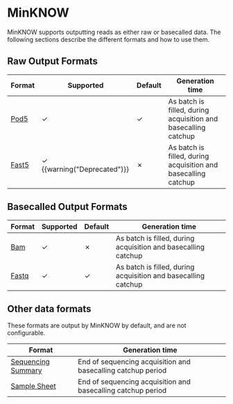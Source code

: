 MinKNOW
=======

MinKNOW supports outputting reads as either raw or basecalled data. The following sections describe the different formats and how to use them.

Raw Output Formats
------------------

Format                              | Supported                                | Default | Generation time
----------------------------------- | ---------------------------------------- | ------- | ---------------
[Pod5](../read_formats/pod5.md)     | ✓                                        | ✓       | As batch is filled, during acquisition and basecalling catchup
[Fast5](../read_formats/fast5.md)   | <span>✓</span> {{warning("Deprecated")}} | ✗       | As batch is filled, during acquisition and basecalling catchup


Basecalled Output Formats
-------------------------


Format                              | Supported | Default | Generation time
----------------------------------- | --------- | ------- | ---------------
[Bam](../read_formats/bam.md)       | ✓         | ✗       | As batch is filled, during acquisition and basecalling catchup
[Fastq](../read_formats/fastq.md)   | ✓         | ✓       | As batch is filled, during acquisition and basecalling catchup

Other data formats
------------------

These formats are output by MinKNOW by default, and are not configurable.

Format                                                          | Generation time
--------------------------------------------------------------- | ---------------
[Sequencing Summary](../protocol_formats/sequencing_summary.md) | End of sequencing acquisition and basecalling catchup period
[Sample Sheet](../protocol_formats/sample_sheet.md)           | End of sequencing acquisition and basecalling catchup period
